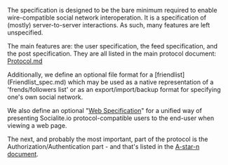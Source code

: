 The specification is designed to be the bare minimum required to enable wire-compatible social network interoperation. It is a specification of (mostly) server-to-server interactions. As such, many features are left unspecified.

The main features are: the user specification, the feed specification, and the post specification. They are all listed in the main protocol document: [Protocol.md](Protocol.md)

Additionally, we define an optional file format for a [friendlist] (Friendlist_spec.md) which may be used as a native representation of a 'frends/followers list' or as an export/import/backup format for specifying one's own social network.

We also define an optional "[Web Specification](Web_spec.md)" for a unified way of presenting Socialite.io protocol-compatible users to the end-user when viewing a web page.

The next, and probably the most important, part of the protocol is the Authorization/Authentication part - and that's listed in the [A-star-n document](A-star-n.md).